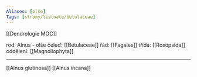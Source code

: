 ```yaml
---
Aliases: [olše]
Tags: [stromy/listnaté/betulaceae]
---
```

[[Dendrologie MOC]]

rod: Alnus - olše
čeleď: [[Betulaceae]]
řád: [[Fagales]]
třída: [[Rosopsida]]
oddělení: [[Magnoliophyta]]

---
[[Alnus glutinosa]]
[[Alnus incana]]

